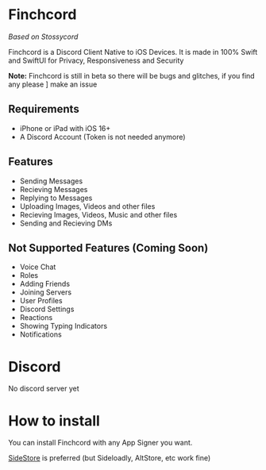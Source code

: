 # Finchcord
*Based on Stossycord*

Finchcord is a Discord Client Native to iOS Devices. It is made in 100% Swift and SwiftUI for Privacy, Responsiveness and Security

**Note:** Finchcord is still in beta so there will be bugs and glitches, if you find any please ] make an issue

## Requirements
- iPhone or iPad with iOS 16+
- A Discord Account (Token is not needed anymore)


## Features
- Sending Messages
- Recieving Messages
- Replying to Messages
- Uploading Images, Videos and other files
- Recieving Images, Videos, Music and other files
- Sending and Recieving DMs


## Not Supported Features (Coming Soon)
- Voice Chat
- Roles
- Adding Friends
- Joining Servers
- User Profiles
- Discord Settings
- Reactions
- Showing Typing Indicators
- Notifications

# Discord
No discord server yet

# How to install

You can install Finchcord with any App Signer you want. 

[SideStore](https://sidestore.io) is preferred (but Sideloadly, AltStore, etc work fine)
